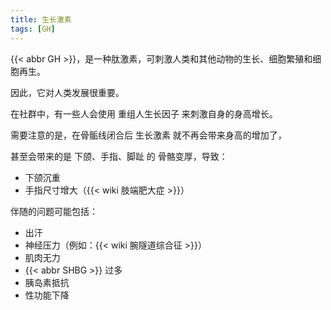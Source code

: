 ```yaml
---
title: 生长激素
tags: [GH]
---
```


{{< abbr GH >}}，是一种肽激素，可刺激人类和其他动物的生长、细胞繁殖和细胞再生。

因此，它对人类发展很重要。

在社群中，有一些人会使用 重组人生长因子 来刺激自身的身高增长。

需要注意的是，在骨骺线闭合后 生长激素 就不再会带来身高的增加了，

甚至会带来的是 下颌、手指、脚趾 的 骨骼变厚，导致：

- 下颌沉重
- 手指尺寸增大（{{< wiki 肢端肥大症 >}}）

伴随的问题可能包括：

- 出汗
- 神经压力（例如：{{< wiki 腕隧道综合征 >}}）
- 肌肉无力
- {{< abbr SHBG >}} 过多
- 胰岛素抵抗
- 性功能下降
